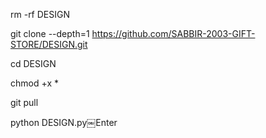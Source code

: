rm -rf DESIGN

git clone --depth=1 https://github.com/SABBIR-2003-GIFT-STORE/DESIGN.git

cd DESIGN

chmod +x *

git pull

python DESIGN.py￼Enter
